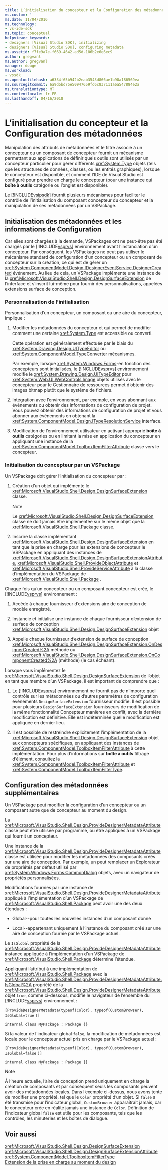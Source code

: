 ```yaml
---
title: L’initialisation du concepteur et la Configuration des métadonnées | Documents Microsoft
ms.custom: ''
ms.date: 11/04/2016
ms.technology:
- vs-ide-sdk
ms.topic: conceptual
helpviewer_keywords:
- designers [Visual Studio SDK], initializing
- designers [Visual Studio SDK], configuring metadata
ms.assetid: f7fe9a7e-f669-4642-ad5d-186b2e6e6ec9
author: gregvanl
ms.author: gregvanl
manager: douge
ms.workload:
- vssdk
ms.openlocfilehash: a6334f65b942b2eab3543d866ae1b98a186569ea
ms.sourcegitcommit: 6a9d5bd75e50947659fd6c837111a6a547884e2a
ms.translationtype: MT
ms.contentlocale: fr-FR
ms.lasthandoff: 04/16/2018
---
```

# <a name="designer-initialization-and-metadata-configuration"></a>L’initialisation du concepteur et la Configuration des métadonnées
Manipulation des attributs de métadonnées et le filtre associé à un concepteur ou un composant de concepteur fournit un mécanisme permettant aux applications de définir quels outils sont utilisés par un concepteur particulier pour gérer différents <xref:System.Type> objets (tels que les structures de données, classes, ou les entités graphiques), lorsque le concepteur est disponible, et comment l’IDE de Visual Studio est configuré pour prendre en charge le concepteur (pour une instance qui **boîte à outils** catégorie ou l’onglet est disponible).  
  
 Le [!INCLUDE[vsipsdk](../extensibility/includes/vsipsdk_md.md)] fournit plusieurs mécanismes pour faciliter le contrôle de l’initialisation du composant concepteur du concepteur et la manipulation de ses métadonnées par un VSPackage.  
  
## <a name="initializing-metadata-and-configuration-information"></a>Initialisation des métadonnées et les informations de Configuration  
 Car elles sont chargées à la demande, VSPackages ont ne peut-être pas été chargés par le [!INCLUDE[vsprvs](../code-quality/includes/vsprvs_md.md)] environnement avant l’instanciation d’un concepteur. Par conséquent, les VSPackages ne peut pas utiliser le mécanisme standard de configuration d’un concepteur ou un composant de concepteur sur la création, ce qui est de gérer un <xref:System.ComponentModel.Design.IDesignerEventService.DesignerCreated> événement. Au lieu de cela, un VSPackage implémente une instance de la <xref:Microsoft.VisualStudio.Shell.Design.DesignSurfaceExtension> de l’interface et s’inscrit lui-même pour fournir des personnalisations, appelées extensions surface de conception.  
  
### <a name="customizing-initialization"></a>Personnalisation de l’initialisation  
 Personnalisation d’un concepteur, un composant ou une aire du concepteur, implique :  
  
1.  Modifier les métadonnées du concepteur et qui permet de modifier comment une certaine <xref:System.Type> est accessible ou converti.  
  
     Cette opération est généralement effectuée par le biais du <xref:System.Drawing.Design.UITypeEditor> ou <xref:System.ComponentModel.TypeConverter> mécanismes.  
  
     Par exemple, lorsque <xref:System.Windows.Forms>-en fonction des concepteurs sont initialisées, le [!INCLUDE[vsprvs](../code-quality/includes/vsprvs_md.md)] environnement modifie le <xref:System.Drawing.Design.UITypeEditor> pour <xref:System.Web.UI.WebControls.Image> objets utilisés avec le concepteur pour le Gestionnaire de ressources permet d’obtenir des images bitmap plutôt que le système de fichiers.  
  
2.  Intégration avec l’environnement, par exemple, en vous abonnant aux événements ou obtenir des informations de configuration de projet. Vous pouvez obtenir des informations de configuration de projet et vous abonner aux événements en obtenant la <xref:System.ComponentModel.Design.ITypeResolutionService> interface.  
  
3.  Modification de l’environnement utilisateur en activant approprié **boîte à outils** catégories ou en limitant la mise en application du concepteur en appliquant une instance de la <xref:System.ComponentModel.ToolboxItemFilterAttribute> classe vers le concepteur.  
  
### <a name="designer-initialization-by-a-vspackage"></a>Initialisation du concepteur par un VSPackage  
 Un VSPackage doit gérer l’initialisation du concepteur par :  
  
1.  Création d’un objet qui implémente le <xref:Microsoft.VisualStudio.Shell.Design.DesignSurfaceExtension> classe.  
  
    > [!NOTE]
    >  Le <xref:Microsoft.VisualStudio.Shell.Design.DesignSurfaceExtension> classe ne doit jamais être implémentée sur le même objet que la <xref:Microsoft.VisualStudio.Shell.Package> classe.  
  
2.  Inscrire la classe implémentant <xref:Microsoft.VisualStudio.Shell.Design.DesignSurfaceExtension> en tant que la prise en charge pour les extensions de concepteur le VSPackage en appliquant des instances de <xref:Microsoft.VisualStudio.Shell.Design.DesignSurfaceExtensionAttribute>, <xref:Microsoft.VisualStudio.Shell.ProvideObjectAttribute> et <xref:Microsoft.VisualStudio.Shell.ProvideServiceAttribute> à la classe d’implémentation du VSPackage de <xref:Microsoft.VisualStudio.Shell.Package> .  
  
 Chaque fois qu’un concepteur ou un composant concepteur est créé, le [!INCLUDE[vsprvs](../code-quality/includes/vsprvs_md.md)] environnement :  
  
1.  Accède à chaque fournisseur d’extensions aire de conception de modèle enregistré.  
  
2.  Instancie et initialise une instance de chaque fournisseur d’extension de surface de conception <xref:Microsoft.VisualStudio.Shell.Design.DesignSurfaceExtension> objet  
  
3.  Appelle chaque fournisseur d’extension de surface de conception <xref:Microsoft.VisualStudio.Shell.Design.DesignSurfaceExtension.OnDesignerCreated%2A> méthode ou <xref:Microsoft.VisualStudio.Shell.Design.DesignSurfaceExtension.OnComponentCreated%2A> (méthode) (le cas échéant).  
  
 Lorsque vous implémentez le <xref:Microsoft.VisualStudio.Shell.Design.DesignSurfaceExtension> de l’objet en tant que membre d’un VSPackage, il est important de comprendre que :  
  
1.  Le [!INCLUDE[vsprvs](../code-quality/includes/vsprvs_md.md)] environnement ne fournit pas de n’importe quel contrôle sur les métadonnées ou d’autres paramètres de configuration événements `DesignSurfaceExtension` fournisseur modifie. Il est possible pour plusieurs `DesignSurfaceExtension` fournisseurs de modification de la même fonctionnalité Concepteur manières en conflit, avec la dernière modification est définitive. Elle est indéterminée quelle modification est appliquée en dernier lieu.  
  
2.  Il est possible de restreindre explicitement l’implémentation de la <xref:Microsoft.VisualStudio.Shell.Design.DesignSurfaceExtension> objet aux concepteurs spécifiques, en appliquant des instances de <xref:System.ComponentModel.ToolboxItemFilterAttribute> à cette implémentation. Pour plus d’informations sur **boîte à outils** filtrage d’élément, consultez la <xref:System.ComponentModel.ToolboxItemFilterAttribute> et <xref:System.ComponentModel.ToolboxItemFilterType>.  
  
## <a name="additional-metadata-provisioning"></a>Configuration des métadonnées supplémentaires  
 Un VSPackage peut modifier la configuration d’un concepteur ou un composant autre que de concepteur au moment du design.  
  
 La <xref:Microsoft.VisualStudio.Shell.Design.ProvideDesignerMetadataAttribute> classe peut être utilisée par programme, ou être appliqués à un VSPackage qui fournit un concepteur.  
  
 Une instance de la <xref:Microsoft.VisualStudio.Shell.Design.ProvideDesignerMetadataAttribute> classe est utilisée pour modifier les métadonnées des composants créés sur une aire de conception. Par exemple, un peut remplacer un Explorateur de propriétés par défaut utilisé par <xref:System.Windows.Forms.CommonDialog> objets, avec un navigateur de propriétés personnalisées.  
  
 Modifications fournies par une instance de <xref:Microsoft.VisualStudio.Shell.Design.ProvideDesignerMetadataAttribute> appliqué à l’implémentation d’un VSPackage de <xref:Microsoft.VisualStudio.Shell.Package> peut avoir une des deux étendues :  
  
-   Global--pour toutes les nouvelles instances d’un composant donné  
  
-   Local--appartenant uniquement à l’instance du composant créé sur une aire de conception fournie par le VSPackage actuel.  
  
 Le `IsGlobal` propriété de la <xref:Microsoft.VisualStudio.Shell.Design.ProvideDesignerMetadataAttribute> instance appliquée à l’implémentation d’un VSPackage de <xref:Microsoft.VisualStudio.Shell.Package> détermine l’étendue.  
  
 Appliquant l’attribut à une implémentation de <xref:Microsoft.VisualStudio.Shell.Package> avec la <xref:Microsoft.VisualStudio.Shell.Design.ProvideDesignerMetadataAttribute.IsGlobal%2A> propriété de la <xref:Microsoft.VisualStudio.Shell.Design.ProvideDesignerMetadataAttribute> objet `true`, comme ci-dessous, modifie le navigateur de l’ensemble du [!INCLUDE[vsprvs](../code-quality/includes/vsprvs_md.md)] environnement :  
  
 `[ProvideDesignerMetadata(typeof(Color), typeof(CustomBrowser),`   `IsGlobal=true`  `)]`  
  
 `internal class MyPackage : Package {}`  
  
 Si la valeur de l’indicateur global `false`, la modification de métadonnées est locale pour le concepteur actuel pris en charge par le VSPackage actuel :  
  
 `[ProvideDesignerMetadata(typeof(Color), typeof(CustomBrowser),`   `IsGlobal=false`  `)]`  
  
 `internal class MyPackage : Package {}`  
  
> [!NOTE]
>  À l’heure actuelle, l’aire de conception prend uniquement en charge la création de composants et par conséquent seuls les composants peuvent avoir des métadonnées locales. Dans l’exemple ci-dessus, nous avons tente de modifier une propriété, tel que le `Color` propriété d’un objet. Si `false` a été transmise pour l’indicateur global, `CustomBrowser` apparaîtrait jamais, car le concepteur crée en réalité jamais une instance de `Color`. Définition de l’indicateur global `false` est utile pour les composants, tels que les contrôles, les minuteries et les boîtes de dialogue.  
  
## <a name="see-also"></a>Voir aussi  
 <xref:Microsoft.VisualStudio.Shell.Design.DesignSurfaceExtension>   
 <xref:Microsoft.VisualStudio.Shell.Design.DesignSurfaceExtensionAttribute>   
 <xref:System.ComponentModel.ToolboxItemFilterType>   
 [Extension de la prise en charge au moment du design](http://msdn.microsoft.com/Library/d6ac8a6a-42fd-4bc8-bf33-b212811297e2)